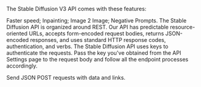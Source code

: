The Stable Diffusion V3 API comes with these features:

Faster speed;
Inpainting;
Image 2 Image;
Negative Prompts.
The Stable Diffusion API is organized around REST. Our API has predictable resource-oriented URLs, accepts form-encoded request bodies, returns JSON-encoded responses, and uses standard HTTP response codes, authentication, and verbs.
The Stable Diffusion API uses keys to authenticate the requests. Pass the key you've obtained from the API Settings page to the request body and follow all the endpoint processes accordingly.

Send JSON POST requests with data and links.
